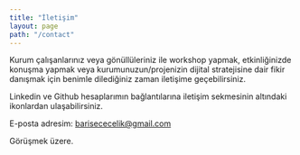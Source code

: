```yaml
---
title: "İletişim"
layout: page
path: "/contact"
---
```


Kurum çalışanlarınız veya gönüllüleriniz ile workshop yapmak, etkinliğinizde konuşma yapmak veya kurumunuzun/projenizin dijital stratejisine dair fikir danışmak için benimle dilediğiniz zaman iletişime geçebilirsiniz.

Linkedin ve Github hesaplarımın bağlantılarına iletişim sekmesinin altındaki ikonlardan ulaşabilirsiniz.

E-posta adresim: barisececelik@gmail.com

Görüşmek üzere.
